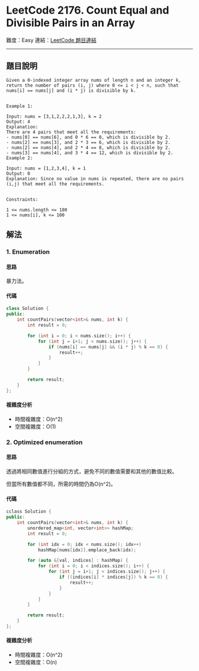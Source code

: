 # LeetCode 2176. Count Equal and Divisible Pairs in an Array

難度：Easy
連結：[LeetCode 題目連結](https://leetcode.com/problems/count-equal-and-divisible-pairs-in-an-array/description/)

---

## 題目說明
    
    Given a 0-indexed integer array nums of length n and an integer k, return the number of pairs (i, j) where 0 <= i < j < n, such that nums[i] == nums[j] and (i * j) is divisible by k.
 

    Example 1:

    Input: nums = [3,1,2,2,2,1,3], k = 2
    Output: 4
    Explanation:
    There are 4 pairs that meet all the requirements:
    - nums[0] == nums[6], and 0 * 6 == 0, which is divisible by 2.
    - nums[2] == nums[3], and 2 * 3 == 6, which is divisible by 2.
    - nums[2] == nums[4], and 2 * 4 == 8, which is divisible by 2.
    - nums[3] == nums[4], and 3 * 4 == 12, which is divisible by 2.
    Example 2:

    Input: nums = [1,2,3,4], k = 1
    Output: 0
    Explanation: Since no value in nums is repeated, there are no pairs (i,j) that meet all the requirements.
    

    Constraints:

    1 <= nums.length <= 100
    1 <= nums[i], k <= 100

## 解法
### 1. Enumeration
#### 思路

暴力法。

#### 代碼
```c++
class Solution {
public:
    int countPairs(vector<int>& nums, int k) {
        int result = 0;

        for (int i = 0; i < nums.size(); i++) {
            for (int j = i+1; j < nums.size(); j++) {
                if (nums[i] == nums[j] && (i * j) % k == 0) {
                    result++;
                }
            }
        }

        return result;
    }
};
```

#### 複雜度分析

- 時間複雜度：O(n^2)
- 空間複雜度：O(1)

### 2. Optimized enumeration
#### 思路

透過將相同數值進行分組的方式，避免不同的數值需要和其他的數值比較。

但當所有數值都不同，所需的時間仍為O(n^2)。

#### 代碼
```c++
cclass Solution {
public:
    int countPairs(vector<int>& nums, int k) {
        unordered_map<int, vector<int>> hashMap;
        int result = 0;

        for (int idx = 0; idx < nums.size(); idx++)
            hashMap[nums[idx]].emplace_back(idx);

        for (auto &[val, indices] : hashMap) {
            for (int i = 0; i < indices.size(); i++) {
                for (int j = i+1; j < indices.size(); j++) {
                    if ((indices[i] * indices[j]) % k == 0) {
                        result++;
                    }
                }
            }
        }

        return result;
    }
};
```

#### 複雜度分析

- 時間複雜度：O(n^2)
- 空間複雜度：O(n)

